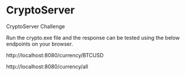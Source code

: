 # CryptoServer
CryptoServer Challenge 

Run the crypto.exe file and the response can be tested using the below endpoints on your browser.

http://localhost:8080/currency/BTCUSD

http://localhost:8080/currency/all
